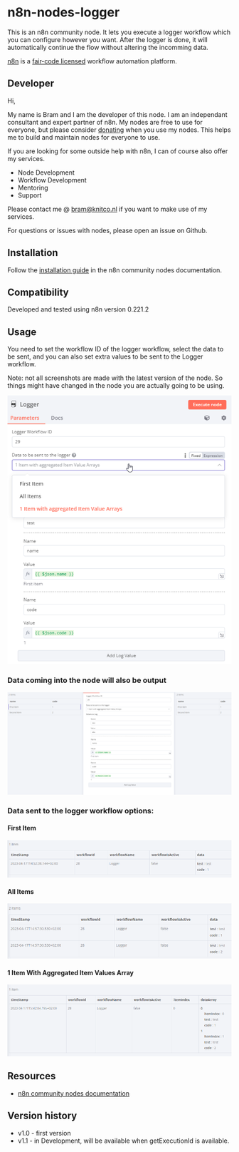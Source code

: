 # n8n-nodes-logger

This is an n8n community node. It lets you execute a logger workflow which you can configure however you want.
After the logger is done, it will automatically continue the flow without altering the incomming data.


[n8n](https://n8n.io/) is a [fair-code licensed](https://docs.n8n.io/reference/license/) workflow automation platform.

## Developer

Hi, 

My name is Bram and I am the developer of this node.
I am an independant consultant and expert partner of n8n.
My nodes are free to use for everyone, but please consider [donating](https://www.paypal.com/donate/?business=Y29D6N9JNTWCA&no_recurring=0&item_name=n8n+Community+Donation%2C%0ANodes+and+Support&currency_code=EUR) when you use my nodes.
This helps me to build and maintain nodes for everyone to use.

If you are looking for some outside help with n8n, I can of course also offer my services.
* Node Development
* Workflow Development
* Mentoring
* Support

Please contact me @ bram@knitco.nl if you want to make use of my services.

For questions or issues with nodes, please open an issue on Github.

## Installation

Follow the [installation guide](https://docs.n8n.io/integrations/community-nodes/installation/) in the n8n community nodes documentation.

## Compatibility

Developed and tested using n8n version 0.221.2

## Usage

You need to set the workflow ID of the logger workflow, select the data to be sent, and you can also set extra values to be sent to the Logger workflow.

Note: not all screenshots are made with the latest version of the node. So things might have changed in the node you are actually going to be using.

![Overview](https://github.com/bramkn/n8n-nodes-logger/blob/master/img/nodeOverview.png)

### Data coming into the node will also be output

![InputOutput](https://github.com/bramkn/n8n-nodes-logger/blob/master/img/inputOutput.png)

### Data sent to the logger workflow options:

#### First Item

![firstitem](https://github.com/bramkn/n8n-nodes-logger/blob/master/img/firstItem.png)

#### All Items

![allitems](https://github.com/bramkn/n8n-nodes-logger/blob/master/img/allItems.png)

#### 1 Item With Aggregated Item Values Array

![itemArray](https://github.com/bramkn/n8n-nodes-logger/blob/master/img/itemArray.png)

## Resources

* [n8n community nodes documentation](https://docs.n8n.io/integrations/community-nodes/)

## Version history

* v1.0 - first version
* v1.1 - in Development, will be available when getExecutionId is available.


